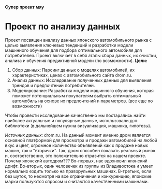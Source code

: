 **Супер проект мяу**
# Проект по анализу данных
Проект посвящен анализу данных японского автомобильного рынка с целью выявления ключевых тенденций и разработки модели машинного обучения для подбора оптимального автомобиля для потребителей. Проект включает в себя этапы сбора данных, их очистки, анализа и обучения предиктивной модели (по возможности).
**Цели:**
1. Сбор данных: Парсинг данных о моделях автомобилей, их характеристиках, ценах с автомобильного сайта drom.ru.
2. Анализ данных: Исследование полученных данных для выявления трендов и предпочтений потребителей.
3. Моделирование: Разработка модели машинного обучения, которая поможет потенциальным покупателям выбрать оптимальный автомобиль на основе их предпочтений и параметров. (все еще по возможности)

Чтобы провести исследование качественно мы постарались найти наиболее актуальные и популярные данные, использовали доп библиотеки (в дальнейшем нужна визуализация, машинка, гипотезы).

*Источник данных:* drom.ru. На данный момент именно дром является основной платформой для просмотра и продажи автомобилей на любой вкус и цвет, огромное количество объявлений как о продаже новых машин, так и "вторички". Так, дром способен показать реальный рынок и, соответственно, это положительно отразится на нашем проекте.
Почему японский автодром??? Во-первых, нас вдохновил японский дрифт. Во-вторых, один человечек из группы из Владивостока и умеет нормально ездить только на праворульных машинах. В-третьих, если без шуток, то несмотря на все ограничения и конкуренцию, японские марки пользуются спросом и считаются качественными машинами. 

